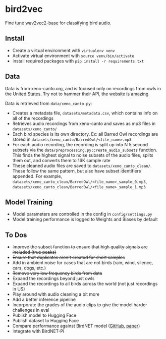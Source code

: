 # bird2vec
Fine tune [wav2vec2-base](https://huggingface.co/facebook/wav2vec2-base) for classifying bird audio.

## Install
* Create a virtual environment with `virtualenv venv`
* Activate virtual environment with `source venv/bin/activate`
* Install required packages with `pip install -r requirements.txt`

## Data
Data is from xeno-canto.org, and is focused only on recordings from owls in the United States. Try not to hammer their API, the website is amazing.

Data is retrieved from `data/xeno_canto.py`:
* Creates a metadata file, `datasets/metadata.csv`, which contains info on all of the recordings
* Retrieves audio recordings from xeno-canto and saves as mp3 files in `datasets/xeno_canto/`
* Each bird species is its own directory. Ex: all Barred Owl recordings are stored in `datasets/xeno_canto/BarredOwl/<file_name>.mp3`
* For each audio recording, the recording is split up into N 5 second subsets via the `data/preprocessing.py:create_audio_subsets` function. This finds the highest signal to noise subsets of the audio files, splits them out, and converts them to 16K sample rate
* These cleaned audio files are saved to `datasets/xeno_canto_clean/`. These follow the same pattern, but also have subset identifiers appended. For example, `datasets/xeno_canto_clean/BarredOwl/<file_name>_sample_0.mp3`, `datasets/xeno_canto_clean/BarredOwl/<file_name>_sample_1.mp3`

## Model Training
* Model parameters are controlled in the config in `config/settings.py`
* Model training performance is logged to Weights and Biases by default

## To Dos
* ~~Improve the subset function to ensure that high quality signals are included (true peaks)~~
* ~~Ensure that duplicates aren't created for short samples~~
* Add in ambient noise for cases that are not birds (rain, wind, silence, cars, dogs, etc.)
* ~~Remove very low frequency birds from data~~
* Expand the recordings beyond just owls
* Expand the recordings to all birds across the world (not just recordings in US)
* Play around with audio cleaning a bit more
* Add a better inference pipeline
* Incorporate the grades of the audio clips to give the model harder challenges in eval
* Publish model to Hugging Face
* Publish dataset to Hugging Face
* Compare performance against BirdNET model ([GitHub](https://github.com/kahst/BirdNET-Analyzer), [paper](https://www.sciencedirect.com/science/article/pii/S1574954121000273))
* Integrate with BirdNET-Pi